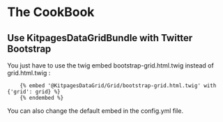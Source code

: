 The CookBook
============

## Use KitpagesDataGridBundle with Twitter Bootstrap

You just have to use the twig embed bootstrap-grid.html.twig instead of grid.html.twig :

```twig
    {% embed '@KitpagesDataGrid/Grid/bootstrap-grid.html.twig' with {'grid': grid} %}
    {% endembed %}
```

You can also change the default embed in the config.yml file.
